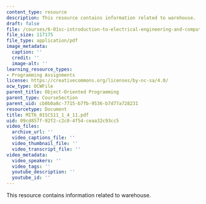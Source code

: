 ```yaml
---
content_type: resource
description: This resource contains information related to warehouse.
draft: false
file: /courses/6-01sc-introduction-to-electrical-engineering-and-computer-science-i-spring-2011/09cd857f92f2c2c04f54ceaa32c93cc5_MIT6_01SCS11_1_4_11.pdf
file_size: 117175
file_type: application/pdf
image_metadata:
  caption: ''
  credit: ''
  image-alt: ''
learning_resource_types:
- Programming Assignments
license: https://creativecommons.org/licenses/by-nc-sa/4.0/
ocw_type: OCWFile
parent_title: Object-Oriented Programming
parent_type: CourseSection
parent_uid: cb0b0a8c-7715-b7fb-9536-b7d77a728231
resourcetype: Document
title: MIT6_01SCS11_1_4_11.pdf
uid: 09cd857f-92f2-c2c0-4f54-ceaa32c93cc5
video_files:
  archive_url: ''
  video_captions_file: ''
  video_thumbnail_file: ''
  video_transcript_file: ''
video_metadata:
  video_speakers: ''
  video_tags: ''
  youtube_description: ''
  youtube_id: ''
---
```

This resource contains information related to warehouse.
